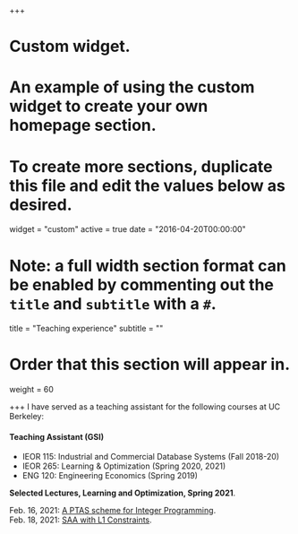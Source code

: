 +++
# Custom widget.
# An example of using the custom widget to create your own homepage section.
# To create more sections, duplicate this file and edit the values below as desired.
widget = "custom"
active = true
date = "2016-04-20T00:00:00"

# Note: a full width section format can be enabled by commenting out the `title` and `subtitle` with a `#`.
title = "Teaching experience"
subtitle = ""

# Order that this section will appear in.
weight = 60

+++
I have served as a teaching assistant for the following courses at UC Berkeley:


#### Teaching Assistant (GSI)
* IEOR 115: Industrial and Commercial Database Systems (Fall 2018-20)
* IEOR 265: Learning & Optimization (Spring 2020, 2021)
* ENG 120: Engineering Economics (Spring 2019)

**Selected Lectures, Learning and Optimization, Spring 2021**. 

Feb. 16, 2021: [A PTAS scheme for Integer Programming](https://drive.google.com/file/d/15jOG_9cENzVrDW7H0c6T66WB2_oL8NOA/view?usp=sharing). \
Feb. 18, 2021: [SAA with L1 Constraints](https://drive.google.com/file/d/1gA1Ciim63lkSYAk-0VVTQFenMyHxoOqu/view?usp=sharing). 
